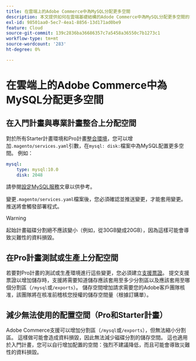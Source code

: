 ```yaml
---
title: 在雲端上的Adobe Commerce中為MySQL分配更多空間
description: 本文提供如何在雲端基礎結構的Adode Commerce中為MySQL分配更多空間的指示。
exl-id: 98501aa0-5ec7-4ea1-8856-13d171ad0be9
feature: Cloud
source-git-commit: 139c2836ba36686357c7a5458a36550c7b1273c1
workflow-type: tm+mt
source-wordcount: '283'
ht-degree: 0%

---
```


# 在雲端上的Adobe Commerce中為MySQL分配更多空間


## 在入門計畫與專業計畫整合上分配空間

對於所有Starter計畫環境和Pro計畫[整合環境](https://experienceleague.adobe.com/en/docs/experience-cloud-kcs/kbarticles/ka-27242)，您可以增加`.magento/services.yaml`引數，在`mysql: disk:`檔案中為MySQL配置更多空間。 例如：

```yaml
mysql:
    type: mysql:10.0
    disk: 2048
```

請參閱[設定MySQL服務](https://experienceleague.adobe.com/en/docs/commerce-cloud-service/user-guide/configure/service/mysql)文章以供參考。

變更`.magento/services.yaml`檔案後，您必須確認並推送變更，才能套用變更。 推送將會觸發部署程式。

>[!WARNING]
>
>起始計畫磁碟分割絕不應該變小（例如，從30GB變成20GB），因為這樣可能會導致災難性的資料損毀。

## 在Pro計畫測試或生產上分配空間

若要對Pro計畫的測試或生產環境進行這些變更，您必須建立[支援票證](/help/help-center-guide/help-center/magento-help-center-user-guide.md#merchant-not-displayed)。 提交支援票證以增加儲存時，支援將需要知道儲存應該套用至多少分割區以及應該套用至哪個分割區（`/mysql`或`/exports`）。 儲存空間增加請求需要您的Adobe客戶團隊核准，該團隊將在核准前稽核您授權的儲存空間量（根據訂購單）。

## 減少無法使用的配置空間（Pro和Starter計畫）

Adobe Commerce支援可以增加分割區（`/mysql`或`/exports`），但無法縮小分割區。 這樣做可能會造成資料損毀，因此無法減少磁碟分割的儲存空間。
這也適用於入門計畫，您可以自行增加配置的空間：強烈不建議降低，而且可能會導致災難性的資料損毀。
